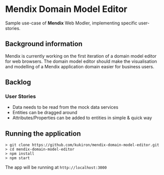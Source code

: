 # Mendix Domain Model Editor

Sample use-case of **Mendix** Web Modler, implementing specific user-stories.

## Background information

Mendix is currently working on the first iteration of a domain model editor for web browsers. The domain model editor should make the visualisation and modelling of a Mendix application domain easier for business users.

## Backlog

### User Stories

- Data needs to be read from the mock data services
- Entities can be dragged around
- Attributes/Properties can be added to entities in simple & quick way

## Running the application

```shell
> git clone https://github.com/kukiron/mendix-domain-model-editor.git
> cd mendix-domain-model-editor
> npm install
> npm start
```

The app will be running at `http://localhost:3000`
